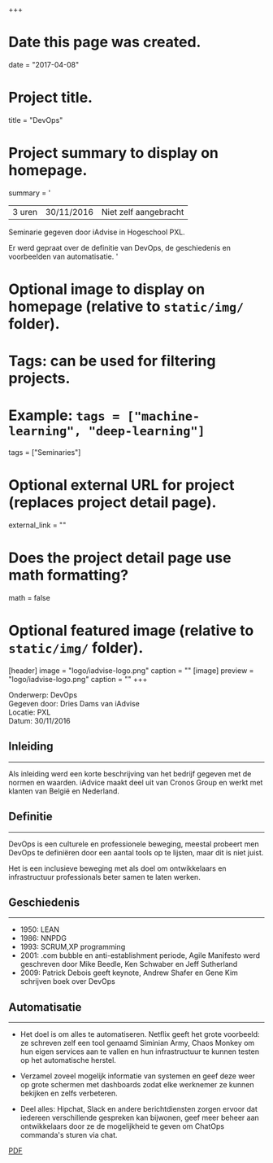 +++
# Date this page was created.
date = "2017-04-08"

# Project title.
title = "DevOps"

# Project summary to display on homepage.
summary = '

|            |                    | |
| -----| ----------- | ------------------------------ |
| 3 uren  | 30/11/2016  | Niet zelf aangebracht          |

Seminarie gegeven door iAdvise in Hogeschool PXL.

Er werd gepraat over de definitie van DevOps, de geschiedenis en voorbeelden van automatisatie.
'

# Optional image to display on homepage (relative to `static/img/` folder).


# Tags: can be used for filtering projects.
# Example: `tags = ["machine-learning", "deep-learning"]`
tags = ["Seminaries"]


# Optional external URL for project (replaces project detail page).
external_link = ""

# Does the project detail page use math formatting?
math = false

# Optional featured image (relative to `static/img/` folder).
[header]
image = "logo/iadvise-logo.png"
caption = ""
[image]
preview = "logo/iadvise-logo.png"
caption = ""
+++

Onderwerp: DevOps  
Gegeven door: Dries Dams van iAdvise  
Locatie: PXL  
Datum: 30/11/2016  

## **Inleiding**
---
Als inleiding werd een korte beschrijving van het bedrijf gegeven met de normen en waarden. iAdvice maakt deel uit van Cronos Group en werkt met klanten van België en Nederland.

## **Definitie**
---
DevOps is een culturele en professionele beweging, meestal probeert men DevOps te definiëren door een aantal tools op te lijsten, maar dit is niet juist.

Het is een inclusieve beweging met als doel om ontwikkelaars en infrastructuur professionals beter samen te laten werken.

## **Geschiedenis**
---
- 1950: LEAN
- 1986: NNPDG
- 1993: SCRUM,XP programming
- 2001: .com bubble en anti-establishment periode, Agile Manifesto werd geschreven door Mike Beedle, Ken Schwaber en Jeff Sutherland
- 2009: Patrick Debois geeft keynote, Andrew Shafer en Gene Kim schrijven boek over DevOps

## **Automatisatie**
---
- Het doel is om alles te automatiseren.
Netflix geeft het grote voorbeeld: ze schreven zelf een tool genaamd Siminian Army, Chaos Monkey om hun eigen services aan te vallen en hun infrastructuur te kunnen testen op het automatische herstel.

- Verzamel zoveel mogelijk informatie van systemen en geef deze weer op grote schermen met dashboards zodat elke werknemer ze kunnen bekijken en zelfs verbeteren.
- Deel alles: Hipchat, Slack en andere berichtdiensten zorgen ervoor dat iedereen verschillende gespreken kan bijwonen, geef meer beheer aan ontwikkelaars door ze de mogelijkheid te geven om ChatOps commanda's sturen via chat.

[PDF](/pdf/DevOps-PXL.pdf)
